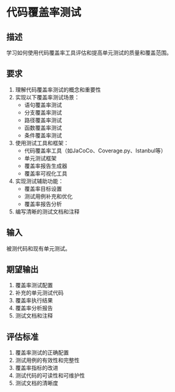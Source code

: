 # 代码覆盖率测试

## 描述
学习如何使用代码覆盖率工具评估和提高单元测试的质量和覆盖范围。

## 要求
1. 理解代码覆盖率测试的概念和重要性
2. 实现以下覆盖率测试场景：
   - 语句覆盖率测试
   - 分支覆盖率测试
   - 路径覆盖率测试
   - 函数覆盖率测试
   - 条件覆盖率测试
3. 使用测试工具和框架：
   - 代码覆盖率工具（如JaCoCo、Coverage.py、Istanbul等）
   - 单元测试框架
   - 覆盖率报告生成器
   - 覆盖率可视化工具
4. 实现测试辅助功能：
   - 覆盖率目标设置
   - 测试用例补充和优化
   - 覆盖率报告分析
5. 编写清晰的测试文档和注释

## 输入
被测代码和现有单元测试。

## 期望输出
1. 覆盖率测试配置
2. 补充的单元测试代码
3. 覆盖率执行结果
4. 覆盖率分析报告
5. 测试文档和注释

## 评估标准
1. 覆盖率测试的正确配置
2. 测试用例的有效性和完整性
3. 覆盖率指标的改进
4. 测试代码的可读性和可维护性
5. 测试文档的清晰度